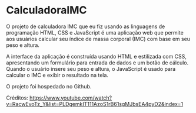 # CalculadoraIMC
O projeto de calculadora IMC que eu fiz usando as linguagens de programação HTML, CSS e JavaScript é uma aplicação web que permite aos usuários calcular seu índice de massa corporal (IMC) com base em seu peso e altura.

A interface da aplicação é construída usando HTML e estilizada com CSS, apresentando um formulário para entrada de dados e um botão de cálculo. Quando o usuário insere seu peso e altura, o JavaScript é usado para calcular o IMC e exibir o resultado na tela.


O projeto foi hospedado no Github.

Créditos: https://www.youtube.com/watch?v=RacwEvoTz_Y&list=PLDgemkIT111AzoS1rB61sgMJbsEA4pyD2&index=1
